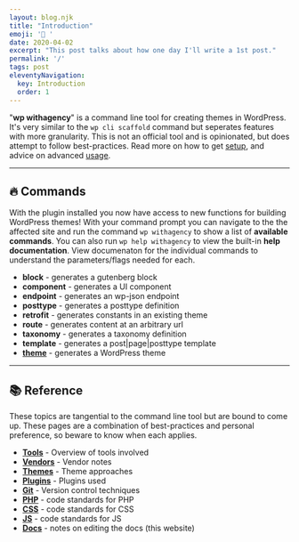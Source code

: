 ```yaml
---
layout: blog.njk
title: "Introduction"
emoji: '🥳 '
date: 2020-04-02
excerpt: "This post talks about how one day I'll write a 1st post."
permalink: '/'
tags: post
eleventyNavigation:
  key: Introduction
  order: 1
---
```


"**wp withagency**" is a command line tool for creating themes in WordPress. It's very similar to the `wp cli scaffold` command but seperates features with more granularity. This is not an official tool and is opinionated, but does attempt to follow best-practices. Read more on how to get [setup](/setup/), and advice on advanced [usage](/usage/).

<hr />

<a id="commands"></a>
## 🔥 Commands

With the plugin installed you now have access to new functions for building WordPress themes! With your command prompt you can navigate to the the affected site and run the command `wp withagency` to show a list of **available commands**. You can also run `wp help withagency` to view the built-in **help documentation**. View documenaton for the individual commands to understand the parameters/flags needed for each.


- **block** - generates a gutenberg block
- **component** - generates a UI component
- **endpoint** - generates an wp-json endpoint
- **posttype** - generates a posttype definition
- **retrofit** - generates constants in an existing theme
- **route** - generates content at an arbitrary url
- **taxonomy** - generates a taxonomy definition
- **template** - generates a post|page|posttype template
- **[theme](/commands/theme/)** - generates a WordPress theme

<hr />

<a id="reference"></a>
## 📚 Reference

These topics are tangential to the command line tool but are bound to come up. These pages are a combination of best-practices and personal preference, so beware to know when each applies.

- **[Tools](/reference/Tools/)** - Overview of tools involved
- **[Vendors](/reference/Vendors/)** - Vendor notes
- **[Themes](/reference/themes/)** - Theme approaches
- **[Plugins](/reference/plugins/)** - Plugins used
- **[Git](/reference/git/)** - Version control techniques
- **[PHP](/reference/php/)** - code standards for PHP
- **[CSS](/reference/css/)** - code standards for CSS
- **[JS](/reference/js/)** - code standards for JS
- **[Docs](/reference/docs/)** - notes on editing the docs (this website)

###
<!-- 
set of best practices, recommendations and code standards for creating and maintaining WordPress sites. It's opinionated but always makes an attempt to unravel complexity, and do things the WordPress way when possible. In publishing these coding standards in a public location I'm able to better refine my process. I'm hoping to achieve greater consistency and allow my collaborators to start making meaningful contributions quickly.


<hr /> 

### Features
- **Developer Onboarding** flow with [Setup Guide](/setup) and recommended [Tools checklist](/tools)
- Overview of [Vendors](/usage/vendors) and partners we frequently use
- Notes on the [Plugins](/usage/plugins) which we use and support
- Best practices and common solutions for authoring [Themes](/themes)
- A [WP-CLI](/cli) **Tool** for creating blocks, components, [endpoints](/cli#endpoints), [posttypes](/cli#posttypes), [routes](/cli#routes), [taxonomies](/cli#taxonomies),  [templates](/cli#templates) and [themes](/cli#themes)
- Coding **Standards** for [PHP](/standards/php), [SCSS](/standards/scss), [JS](/standards/js), [GIT](/standards/git) 
- Information on how to update the [Docs](/docs)
 -->

###
<!-- 
### Bonus
- Discussion of common scenarios and [Recommended Solutions](/solutions)
- Timeline of Pollinate WP projects


- **Timeline** of Agency Projects  -->

<!-- 
### Problems this Addresses
- What should I use as a starter theme? 
- What plugins should I use? 
- How do I name things? 
- How do I create posttypes, taxonomies, feeds, pages, components?
- How do I manage things in version control?
- How do I deploy sites?
- How do I deploy to a Static Server?

### Use Cases
- A Developer makes iterative improvements to an existing project
- A Developer sets up a new project and theme from scratch
- A Developer takes over and makes changes during *temporarily* vacation, illness, or *permanently* due to changing ownership, etc
- A potential hire views this documentation prior to interview, so we can evaulate them based on what we need them to know
- A Pollinate developer who presents about WordPress might rely on this as a reference to our practices
- Project Manager points 3rd party to our docs to clarify requirements
- A random internet person is critical of our approach and we use that as a learning moment

### Disclaimers
- This document is intentionally made public yet these guidelines are intended for the Pollinate Agency team's internal use, which is small.
- our approach encourages creating projects with room for variation. This is not an attempt to create a "standard design libary" for the agency.
- we're not focused on "Design systems as a deliverable." Our focus is on "website as a deliverable" while following similar principles of component-based design.
- our techniques evolve. This is just what we were doing at a snapshot in time.

<br /><hr /><br />

We hope the approaches and patterns are generally useful. Feel free to [email](mailto:scott.carver@pollinate.com) if you have any feedback.


<br />

[Get started now!](/getting-started) -->
